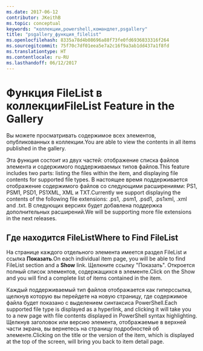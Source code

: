 ```yaml
---
ms.date: 2017-06-12
contributor: JKeithB
ms.topic: conceptual
keywords: "коллекции,powershell,командлет,psgallery"
title: "psgallery_функция_filelist"
ms.openlocfilehash: 8335a78d4b08696a88f73fe0fd6936833316f264
ms.sourcegitcommit: 75f70c7df01eea5e7a2c16f9a3ab1dd437a1f8fd
ms.translationtype: HT
ms.contentlocale: ru-RU
ms.lasthandoff: 06/12/2017
---
```

# <a name="filelist-feature-in-the-gallery"></a><span data-ttu-id="d575b-103">Функция FileList в коллекции</span><span class="sxs-lookup"><span data-stu-id="d575b-103">FileList Feature in the Gallery</span></span>

<span data-ttu-id="d575b-104">Вы можете просматривать содержимое всех элементов, опубликованных в коллекции.</span><span class="sxs-lookup"><span data-stu-id="d575b-104">You are able to view the contents in all items published in the gallery.</span></span> 

<span data-ttu-id="d575b-105">Эта функция состоит из двух частей: отображение списка файлов элемента и содержимого поддерживаемых типов файлов.</span><span class="sxs-lookup"><span data-stu-id="d575b-105">This feature includes two parts: listing the files within the item, and displaying file contents for supported file types.</span></span> <span data-ttu-id="d575b-106">В настоящее время поддерживается отображение содержимого файлов со следующими расширениями: PS1, PSM1, PSD1, PS1XML, XML и TXT.</span><span class="sxs-lookup"><span data-stu-id="d575b-106">Currently we support displaying the contents of the following file extensions: .ps1, .psm1, .psd1, .ps1xml, .xml and .txt.</span></span> <span data-ttu-id="d575b-107">В следующих версиях будет добавлена поддержка дополнительных расширений.</span><span class="sxs-lookup"><span data-stu-id="d575b-107">We will be supporting more file extensions in the next releases.</span></span> 

## <a name="where-to-find-filelist"></a><span data-ttu-id="d575b-108">Где находится FileList</span><span class="sxs-lookup"><span data-stu-id="d575b-108">Where to Find FileList</span></span>
<span data-ttu-id="d575b-109">На странице каждого отдельного элемента имеется раздел FileList и ссылка **Показать**.</span><span class="sxs-lookup"><span data-stu-id="d575b-109">On each individual item page, you will be able to find FileList section and a **Show** link.</span></span> <span data-ttu-id="d575b-110">Щелкните ссылку "Показать". Откроется полный список элементов, содержащихся в элементе.</span><span class="sxs-lookup"><span data-stu-id="d575b-110">Click on the Show and you will find a complete list of items contained in the item.</span></span>

<span data-ttu-id="d575b-111">Каждый поддерживаемый тип файлов отображается как гиперссылка, щелкнув которую вы перейдете на новую страницу, где содержимое файла будет показано с выделением синтаксиса PowerShell.</span><span class="sxs-lookup"><span data-stu-id="d575b-111">Each supported file type is displayed as a hyperlink, and clicking it will take you to a new page with file contents displayed in PowerShell syntax highlighting.</span></span> <span data-ttu-id="d575b-112">Щелкнув заголовок или версию элемента, отображаемые в верхней части экрана, вы вернетесь на страницу подробностей об элементе.</span><span class="sxs-lookup"><span data-stu-id="d575b-112">Clicking on the title or the version of the item, which is displayed at the top of the screen, will bring you back to item detail page.</span></span>

